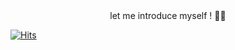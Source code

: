 <div align="center">
   let me introduce myself ! 🙆‍♀️
</div>


   [![Hits](https://hits.seeyoufarm.com/api/count/incr/badge.svg?url=https%3A%2F%2Fgithub.com%2Fgjbae1212%2Fhit-counter&count_bg=%23EEBEFA&title_bg=%23555555&icon=&icon_color=%23E7E7E7&title=hits&edge_flat=false)](https://hits.seeyoufarm.com)

